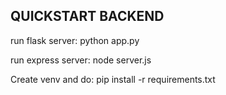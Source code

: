 ## QUICKSTART BACKEND

run flask server:
python app.py 

run express server:
node server.js

Create venv and do:
pip install -r requirements.txt